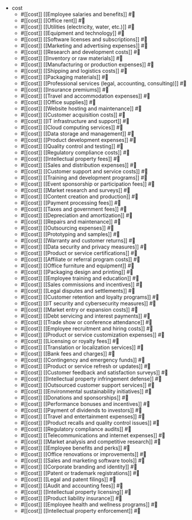 - cost
  - #[[cost]]  [[Employee salaries and benefits]] #🔖
  - #[[cost]]  [[Office rent]] #🔖
  - #[[cost]]  [[Utilities (electricity, water, etc.)]] #🔖
  - #[[cost]]  [[Equipment and technology]] #🔖
  - #[[cost]]  [[Software licenses and subscriptions]] #🔖
  - #[[cost]]  [[Marketing and advertising expenses]] #🔖
  - #[[cost]]  [[Research and development costs]] #🔖
  - #[[cost]]  [[Inventory or raw materials]] #🔖
  - #[[cost]]  [[Manufacturing or production expenses]] #🔖
  - #[[cost]]  [[Shipping and logistics costs]] #🔖
  - #[[cost]]  [[Packaging materials]] #🔖
  - #[[cost]]  [[Professional services (legal, accounting, consulting)]] #🔖
  - #[[cost]]  [[Insurance premiums]] #🔖
  - #[[cost]]  [[Travel and accommodation expenses]] #🔖
  - #[[cost]]  [[Office supplies]] #🔖
  - #[[cost]]  [[Website hosting and maintenance]] #🔖
  - #[[cost]]  [[Customer acquisition costs]] #🔖
  - #[[cost]]  [[IT infrastructure and support]] #🔖
  - #[[cost]]  [[Cloud computing services]] #🔖
  - #[[cost]]  [[Data storage and management]] #🔖
  - #[[cost]]  [[Product development expenses]] #🔖
  - #[[cost]]  [[Quality control and testing]] #🔖
  - #[[cost]]  [[Regulatory compliance costs]] #🔖
  - #[[cost]]  [[Intellectual property fees]] #🔖
  - #[[cost]]  [[Sales and distribution expenses]] #🔖
  - #[[cost]]  [[Customer support and service costs]] #🔖
  - #[[cost]]  [[Training and development programs]] #🔖
  - #[[cost]]  [[Event sponsorship or participation fees]] #🔖
  - #[[cost]]  [[Market research and surveys]] #🔖
  - #[[cost]]  [[Content creation and production]] #🔖
  - #[[cost]]  [[Payment processing fees]] #🔖
  - #[[cost]]  [[Taxes and government fees]] #🔖
  - #[[cost]]  [[Depreciation and amortization]] #🔖
  - #[[cost]]  [[Repairs and maintenance]] #🔖
  - #[[cost]]  [[Outsourcing expenses]] #🔖
  - #[[cost]]  [[Prototyping and samples]] #🔖
  - #[[cost]]  [[Warranty and customer returns]] #🔖
  - #[[cost]]  [[Data security and privacy measures]] #🔖
  - #[[cost]]  [[Product or service certifications]] #🔖
  - #[[cost]]  [[Affiliate or referral program costs]] #🔖
  - #[[cost]]  [[Office furniture and equipment]] #🔖
  - #[[cost]]  [[Packaging design and printing]] #🔖
  - #[[cost]]  [[Employee training and education]] #🔖
  - #[[cost]]  [[Sales commissions and incentives]] #🔖
  - #[[cost]]  [[Legal disputes and settlements]] #🔖
  - #[[cost]]  [[Customer retention and loyalty programs]] #🔖
  - #[[cost]]  [[IT security and cybersecurity measures]] #🔖
  - #[[cost]]  [[Market entry or expansion costs]] #🔖
  - #[[cost]]  [[Debt servicing and interest payments]] #🔖
  - #[[cost]]  [[Trade show or conference attendance]] #🔖
  - #[[cost]]  [[Employee recruitment and hiring costs]] #🔖
  - #[[cost]]  [[Product or service customization expenses]] #🔖
  - #[[cost]]  [[Licensing or royalty fees]] #🔖
  - #[[cost]]  [[Translation or localization services]] #🔖
  - #[[cost]]  [[Bank fees and charges]] #🔖
  - #[[cost]]  [[Contingency and emergency funds]] #🔖
  - #[[cost]]  [[Product or service refresh or updates]] #🔖
  - #[[cost]]  [[Customer feedback and satisfaction surveys]] #🔖
  - #[[cost]]  [[Intellectual property infringement defense]] #🔖
  - #[[cost]]  [[Outsourced customer support services]] #🔖
  - #[[cost]]  [[Environmental sustainability initiatives]] #🔖
  - #[[cost]]  [[Donations and sponsorships]] #🔖
  - #[[cost]]  [[Performance bonuses and incentives]] #🔖
  - #[[cost]]  [[Payment of dividends to investors]] #🔖
  - #[[cost]]  [[Travel and entertainment expenses]] #🔖
  - #[[cost]]  [[Product recalls and quality control issues]] #🔖
  - #[[cost]]  [[Regulatory compliance audits]] #🔖
  - #[[cost]]  [[Telecommunications and internet expenses]] #🔖
  - #[[cost]]  [[Market analysis and competitive research]] #🔖
  - #[[cost]]  [[Employee benefits and perks]] #🔖
  - #[[cost]]  [[Office renovations or improvements]] #🔖
  - #[[cost]]  [[Sales and marketing software tools]] #🔖
  - #[[cost]]  [[Corporate branding and identity]] #🔖
  - #[[cost]]  [[Patent or trademark registrations]] #🔖
  - #[[cost]]  [[Legal and patent filings]] #🔖
  - #[[cost]]  [[Audit and accounting fees]] #🔖
  - #[[cost]]  [[Intellectual property licensing]] #🔖
  - #[[cost]]  [[Product liability insurance]] #🔖
  - #[[cost]]  [[Employee health and wellness programs]] #🔖
  - #[[cost]]  [[Intellectual property enforcement]] #🔖



